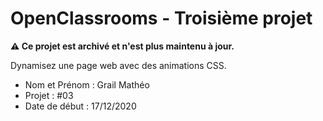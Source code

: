 # OpenClassrooms - Troisième projet
**⚠️ Ce projet est archivé et n'est plus maintenu à jour.**

Dynamisez une page web avec des animations CSS.
- Nom et Prénom : Grail Mathéo
- Projet : #03
- Date de début : 17/12/2020
